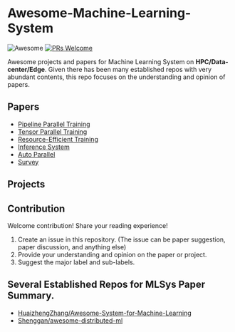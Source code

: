 # Awesome-Machine-Learning-System
![Awesome](https://awesome.re/badge.svg) [![PRs Welcome](https://img.shields.io/badge/PRs-welcome-brightgreen.svg)](https://github.com/dujiangsu/Awesome-Large-Model-Inference/pulls)

Awesome projects and papers for Machine Learning System on **HPC/Data-center/Edge**.
Given there has been many established repos with very abundant contents, this repo focuses on the understanding and opinion of papers.

## Papers
- [Pipeline Parallel Training](Pipeline_Parallel_Training.md)
- [Tensor Parallel Training](Tensor_Parallel_Training.md)
- [Resource-Efficient Training](Resource_Efficient_Training.md)
- [Inference System](Inference_System.md)
- [Auto Parallel](Auto_Parallel.md)
- [Survey](Survey.md)

## Projects

## Contribution
Welcome contribution! Share your reading experience!
1. Create an issue in this repository. (The issue can be paper suggestion, paper discussion, and anything else)
2. Provide your understanding and opinion on the paper or project.
3. Suggest the major label and sub-labels.

## Several Established Repos for MLSys Paper Summary.
- [HuaizhengZhang/Awesome-System-for-Machine-Learning](https://github.com/HuaizhengZhang/Awesome-System-for-Machine-Learning#maintainer)
- [Shenggan/awesome-distributed-ml](https://github.com/Shenggan/awesome-distributed-ml)

